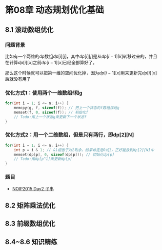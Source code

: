 # 第08章 动态规划优化基础
## 8.1 滚动数组优化
### 问题背景
比如有一个两维的dp数组$dp[i][j]$，其中$dp[i][j]$是从$dp[i - 1][k]$转移过来的，并且在计算$dp[i][x]$之前$dp[i - 1][x]$已经全部算好了。

那么这个时候就可以把第一维的空间优化掉，因为$dp[i - 1][x]$用来更新完$dp[i][x]$后就没有用了

### 优化方式1：使用两个一维数组f和g

```cpp
for(int i = 1; i <= n; i++) {
    memcpy(g, f, sizeof(f)); // 把上一个状态的f数组存进g
    memset(f, 0, sizeof(f)); // 初始化f
    // Todo:用上一个状态g来更新下一个状态f
}
```

### 优化方式2：用一个二维数组，但是只有两行，即dp[2][N]
```cpp
for(int i = 1; i <= n; i++) {
    int p = i & 1; // &1相当于对2取余，结果肯定是0或1，正好能放到dp[2][N]中
    memset(dp[p], 0, sizeof(dp[p])); // 初始化dp[p]
    // Todo:用dp[p^1]来更新dp[p]
}
```
### 题目
+ [NOIP2015 Day2 子串](https://www.luogu.com.cn/problem/P2679)

## 8.2 矩阵乘法优化
## 8.3 前缀数组优化
## 8.4~8.6 知识精练